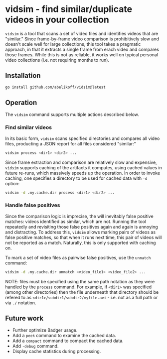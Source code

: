 # vidsim - find similar/duplicate videos in your collection

`vidsim` is a tool that scans a set of video files and identifies videos that are "similar." Since frame-by-frame video comparison is prohibitively slow and doesn't scale well for large collections, this tool takes a pragmatic approach, in that it extracts a single frame from erach video and compares those frames. While this is not as reliable, it works well on typical personal video collections (i.e. not requiring months to run).

## Installation

```sh
go install github.com/abelikoff/vidsim@latest
```

## Operation

The `vidsim` command supports multiple actions described below.

### Find similar videos

In its basic form, `vidsim` scans specified directories and compares all video files, producting a JSON report for all files considered "similar:"

```sh
vidsim process <dir1> <dir2> ...
```

Since frame extraction and comparison are relatively slow and expensive, `vidsim` supports caching of the artifacts it computes, using cached values in future re-runs, which massively speeds up the operation. In order to invoke caching, one specifies a directory to be used for cached data with `-d` option:

```sh
vidsim -d .my.cache.dir process <dir1> <dir2> ...
```

### Handle false positives

Since the comparison logic is imprecise, the will inevitably false positive matches: videos identified as similar, which are not. Running the tool repeatedly and revisiting those false positives again and again is annoying and distracting. To address this, `vidsim` allows marking pairs of videos as false positive matches, so that when it runs next time, this pair of videos will not be reported as a match. Naturally, this is only supported with caching on.

To mark a set of video files as pairwise false positives, use the `unmatch` command:

```sh
vidsim -d .my.cache.dir unmatch <video_file1> <video_file2> ...
```

NOTE: files must be specified using the same path notation as they were handled by the `process` command. For example, if `<dir1>` was specified (among other directories) then the file underneath that directory should be refered to as `<dir1>/subdir1/subdir2/myfile.avi` - i.e. not as a full path or via `./` notation.

## Future work

-   Further optimize Badger usage.
-   Add a `peek` command to examine the cached data.
-   Add a `compact` command to compact the cached data.
-   Add `-debug` command.
-   Display cache statistics during processing.
